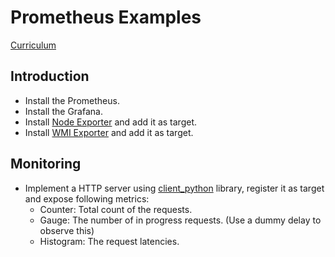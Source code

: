# Prometheus Examples

[Curriculum](https://github.com/in4it/prometheus-course)

## Introduction

- Install the Prometheus.
- Install the Grafana.
- Install [Node Exporter](https://github.com/prometheus/node_exporter) and add it as target.
- Install [WMI Exporter](https://github.com/prometheus-community/windows_exporter) and add it as target.

## Monitoring

- Implement a HTTP server using [client_python](https://github.com/prometheus/client_python) library, register it as target and expose following metrics:
  - Counter: Total count of the requests.
  - Gauge: The number of in progress requests. (Use a dummy delay to observe this)
  - Histogram: The request latencies.
